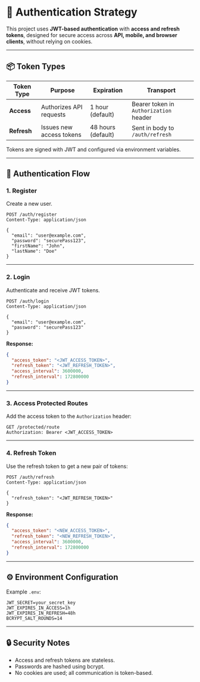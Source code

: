 
# 🔐 Authentication Strategy

This project uses **JWT-based authentication** with **access and refresh tokens**, designed for secure access across **API, mobile, and browser clients**, without relying on cookies.

---

## 📦 Token Types

| Token Type  | Purpose                  | Expiration         | Transport                              |
| ----------- | ------------------------ | ------------------ | -------------------------------------- |
| **Access**  | Authorizes API requests  | 1 hour (default)   | Bearer token in `Authorization` header |
| **Refresh** | Issues new access tokens | 48 hours (default) | Sent in body to `/auth/refresh`        |

Tokens are signed with JWT and configured via environment variables.

---

## 🔄 Authentication Flow

### 1. Register
Create a new user.

```
POST /auth/register
Content-Type: application/json

{
  "email": "user@example.com",
  "password": "securePass123",
  "firstName": "John",
  "lastName": "Doe"
}
```

---

### 2. Login
Authenticate and receive JWT tokens.

```
POST /auth/login
Content-Type: application/json

{
  "email": "user@example.com",
  "password": "securePass123"
}
```

**Response:**
```json
{
  "access_token": "<JWT_ACCESS_TOKEN>",
  "refresh_token": "<JWT_REFRESH_TOKEN>",
  "access_interval": 3600000,
  "refresh_interval": 172800000
}
```

---

### 3. Access Protected Routes

Add the access token to the `Authorization` header:

```
GET /protected/route
Authorization: Bearer <JWT_ACCESS_TOKEN>
```

---

### 4. Refresh Token

Use the refresh token to get a new pair of tokens:

```
POST /auth/refresh
Content-Type: application/json

{
  "refresh_token": "<JWT_REFRESH_TOKEN>"
}
```

**Response:**
```json
{
  "access_token": "<NEW_ACCESS_TOKEN>",
  "refresh_token": "<NEW_REFRESH_TOKEN>",
  "access_interval": 3600000,
  "refresh_interval": 172800000
}
```

---

## ⚙️ Environment Configuration

Example `.env`:

```
JWT_SECRET=your_secret_key
JWT_EXPIRES_IN_ACCESS=1h
JWT_EXPIRES_IN_REFRESH=48h
BCRYPT_SALT_ROUNDS=14
```

---

## 🔒 Security Notes

- Access and refresh tokens are stateless.
- Passwords are hashed using bcrypt.
- No cookies are used; all communication is token-based.
